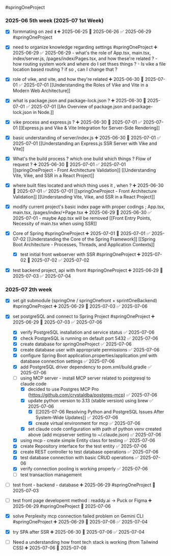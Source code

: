#springOneProject 

### 2025-06 5th week (2025-07 1st Week)

- [x] formmating on zed ⏫ ➕ 2025-06-25 📅 2025-06-26 ✅ 2025-06-29 #springOneProject 

- [x] need to organize knowledge regarding settings #springOneProject ➕ 2025-06-29 ✅ 2025-06-29
      - what's the role of  App.tsx, main.tsx, index/server.js, /pages/index/Pages.tsx, and how these're related ?
      - how routing system work and where do I set thses things ?
      - Is vike a file location based routing ? if so , can I change that ?


- [x] role of vike, and vite, and how they're related ➕ 2025-06-30 📅 2025-07-01 ✅ 2025-07-01
      [[Understanding the Roles of Vike and Vite in a Modern Web Architecture]]
      
- [x] what is package.json and package-lock.json ? ➕ 2025-06-30 📅 2025-07-01 ✅ 2025-07-01
      [[An Overview of package.json and package-lock.json in Node.]]

- [x] vike process and express.js  ? ➕ 2025-06-30 📅 2025-07-01 ✅ 2025-07-01
      [[Express.js and Vike & Vite Integration for Server-Side Rendering]]

- [x] basic understanding of server/index.js ➕ 2025-06-30 📅 2025-07-01 ✅ 2025-07-01
      [[Understanding an Express.js SSR Server with Vike and Vite]]

- [x] What's the build process ? which one build which things ? Flow of request ? ➕ 2025-06-30 📅 2025-07-01 ✅ 2025-07-01
      [[springOneProject - Front Architecture Validation]]
      [[Understanding Vite, Vike, and SSR in a React Project]]

- [x] where built files located and which thing uses it , when ? ➕ 2025-06-30 📅 2025-07-01 ✅ 2025-07-01
      [[springOneProject - Front Architecture Validation]]
      [[Understanding Vite, Vike, and SSR in a React Project]]

- [x] modify current project's basic index page with proper codings ; App.tsx, main.tsx, /pages/index/+Page.tsx ➕ 2025-06-29 📅 2025-06-30 ✅ 2025-07-01
      - maybe App.tsx will be removed
        [[Front Entry Points, Necessity of main.tsx when using SSR]]

- [x] Core of Spring #springOneProject ➕ 2025-07-01 📅 2025-07-01 ✅ 2025-07-02
      [[Understanding the Core of the Spring Framework]]
      [[Spring Boot Architecture - Processes, Threads, and Application Contexts]]

	- [x] test initial front webserver with SSR #springOneProject ➕ 2025-07-02 📅 2025-07-02 ✅ 2025-07-02

- [x] test backend project, api with front #springOneProject ➕ 2025-06-29 📅 2025-07-03 ✅ 2025-07-04


### 2025-07 2th week 

- [x] set git submodule (springOne / springOnefront + sprintOneBackend) #springOneProject ➕ 2025-06-29 📅 2025-07-03 ✅ 2025-07-06
		
- [x] set postgreSQL and connect to Spring Project #springOneProject ➕ 2025-06-29 📅 2025-07-03 ✅ 2025-07-06
	- [x] verify PostgreSQL installation and service status ✅ 2025-07-06
	- [x] check PostgreSQL is running on default port 5432 ✅ 2025-07-06
	- [x] create database for springOneProject ✅ 2025-07-06
	- [x] create database user with appropriate permissions ✅ 2025-07-06
	- [x] configure Spring Boot application.properties/application.yml with database connection settings ✅ 2025-07-06
	- [x] add PostgreSQL driver dependency to pom.xml/build.gradle ✅ 2025-07-06
	- [ ] using MCP server - install MCP server related to postgresql to claude code
		- [x] decided to use Postgres MCP Pro (https://github.com/crystaldba/postgres-mcp) ✅ 2025-07-06
		- [x] update python version to 3.13 (stable version) using brew ✅ 2025-07-06
			- [x] [[2025-07-06 Resolving Python and PostgreSQL Issues After System-Wide Updates]] ✅ 2025-07-06
			- [x] create virtual environment for mcp ✅ 2025-07-06
		- [x] set claude code configuration with path of python venv created above (add mcpserver setting to ~/.claude.json) ✅ 2025-07-06
	- [x] using mcp - create simple Entity class for testing ✅ 2025-07-06
	- [x] create Repository interface for the test entity ✅ 2025-07-06
	- [x] create REST controller to test database operations ✅ 2025-07-06
	- [x] test database connection with basic CRUD operations ✅ 2025-07-06
	- [x] verify connection pooling is working properly ✅ 2025-07-06
	- [ ] test transaction management

- [ ] test front - backend - database ➕ 2025-06-29 #springOneProject  📅 2025-07-03

- [ ] test front page developemt method : readdy.ai -> Puck or Figma ➕ 2025-06-29 #springOneProject 📅 2025-07-06 

- [x] solve Perplexity mcp connection failed problem on Gemini CLI #springOneProject ➕ 2025-06-29 📅 2025-07-06 ✅ 2025-07-04

- [x] try SPA after SSR ➕ 2025-06-30 📅 2025-07-06 ✅ 2025-07-04

- [ ] Need a understanding how front tech stack is working (from Tailwind CSS) ➕ 2025-07-06 📅 2025-07-08 




